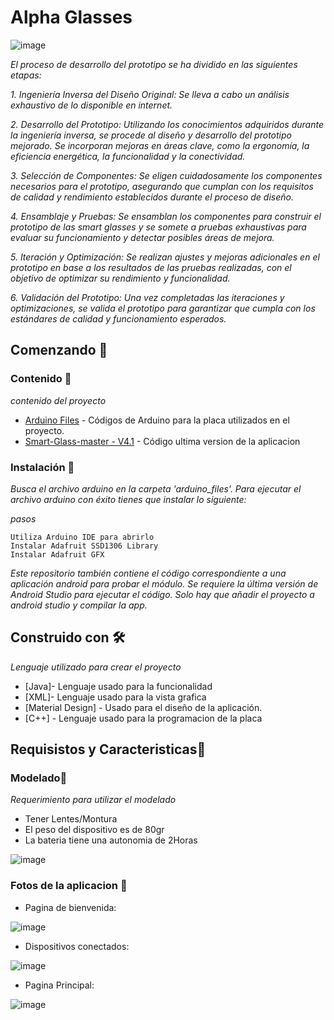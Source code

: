 # Alpha Glasses
![image](https://github.com/Jeanpall/Alpha_Glasses/assets/110853639/0baacbec-1e70-4874-856a-ae9e0e2f28a6)


_El proceso de desarrollo del prototipo se ha dividido en las siguientes etapas:_

_1. Ingeniería Inversa del Diseño Original: Se lleva a cabo un análisis exhaustivo de lo disponible en internet._

_2. Desarrollo del Prototipo: Utilizando los conocimientos adquiridos durante la ingeniería inversa, se procede al diseño y desarrollo del prototipo mejorado. Se incorporan mejoras en áreas clave, como la ergonomía, la eficiencia energética, la funcionalidad y la conectividad._

_3. Selección de Componentes: Se eligen cuidadosamente los componentes necesarios para el prototipo, asegurando que cumplan con los requisitos de calidad y rendimiento establecidos durante el proceso de diseño._

_4. Ensamblaje y Pruebas: Se ensamblan los componentes para construir el prototipo de las smart glasses y se somete a pruebas exhaustivas para evaluar su funcionamiento y detectar posibles áreas de mejora._

_5. Iteración y Optimización: Se realizan ajustes y mejoras adicionales en el prototipo en base a los resultados de las pruebas realizadas, con el objetivo de optimizar su rendimiento y funcionalidad._

_6. Validación del Prototipo: Una vez completadas las iteraciones y optimizaciones, se valida el prototipo para garantizar que cumpla con los estándares de calidad y funcionamiento esperados._

## Comenzando 🚀

### Contenido 📜
_contenido del proyecto_

* [Arduino Files](https://github.com/Jeanpall/Alpha_Glasses/tree/main/Arduino%20Files) - Códigos de Arduino para la placa utilizados en el proyecto.
* [Smart-Glass-master - V4.1](https://github.com/Jeanpall/Alpha_Glasses/tree/main/Smart-Glass-master%20-%20V4.1) - Código ultima version de la aplicacion

### Instalación 🔧

_Busca el archivo arduino en la carpeta 'arduino_files'. Para ejecutar el archivo arduino con éxito tienes que instalar lo siguiente:_

_pasos_

```
Utiliza Arduino IDE para abrirlo
Instalar Adafruit SSD1306 Library
Instalar Adafruit GFX
```

_Este repositorio también contiene el código correspondiente a una aplicación android para probar el módulo. Se requiere la última versión de Android Studio para ejecutar el código. Solo hay que añadir el proyecto a android studio y compilar la app._

## Construido con 🛠️

_Lenguaje utilizado para crear el proyecto_

* [Java]- Lenguaje usado para la funcionalidad
* [XML]- Lenguaje usado para la vista grafica
* [Material Design] - Usado para el diseño de la aplicación.
* [C++] - Lenguaje usado para la programacion de la placa


## Requisistos y Caracteristicas📄

### Modelado📄

_Requerimiento para utilizar el modelado_

* Tener Lentes/Montura
* El peso del dispositivo es de 80gr
* La bateria tiene una autonomia de 2Horas 

![image](https://github.com/Jeanpall/Alpha_Glasses/assets/110853639/f250db64-e0fd-4b07-94ae-27138f0a41da)

### Fotos de la aplicacion 📄

- Pagina de bienvenida:

![image](https://github.com/LuchoQuest/AlphaGlasses/blob/214e982b04c058bb738bb0e1656c5c428a512f66/Imagenes/Splash.jpeg)
- Dispositivos conectados:

![image](https://github.com/LuchoQuest/AlphaGlasses/blob/602e14cc8b88b40a961add456bd19ce913626193/Imagenes/Conectar.jpeg)
- Pagina Principal:

![image](https://github.com/LuchoQuest/AlphaGlasses/blob/602e14cc8b88b40a961add456bd19ce913626193/Imagenes/Principal.jpeg)
  



